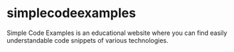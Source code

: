 # simplecodeexamples
Simple Code Examples is an educational website where you can find easily understandable code snippets of various technologies. 
